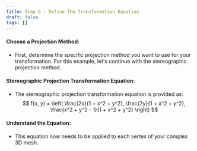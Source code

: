 ```yaml
---
title: Step 6 - Define The Transformation Equation
draft: false
tags: []
---
```

 
#### Choose a Projection Method:

- First, determine the specific projection method you want to use for your transformation. For this example, let's continue with the stereographic projection method.

#### Stereographic Projection Transformation Equation:

- The stereographic projection transformation equation is provided as: 
 $$   f(x, y) = \left( \frac{2x}{1 + x^2 + y^2}, \frac{2y}{1 + x^2 + y^2}, \frac{x^2 + y^2 - 1}{1 + x^2 + y^2} \right) $$
#### Understand the Equation:

-  This equation now needs to be applied to each vertex of your complex 3D mesh.
